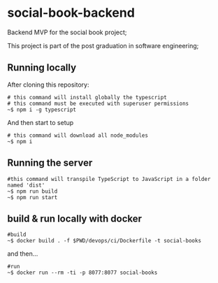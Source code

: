 # social-book-backend
Backend MVP for the social book project;

This project is part of the post graduation in software engineering;

## Running locally
After cloning this repository: 

```
# this command will install globally the typescript
# this command must be executed with superuser permissions 
~$ npm i -g typescript

```

And then start to setup
```
# this command will download all node_modules
~$ npm i 

```

## Running the server
```
#this command will transpile TypeScript to JavaScript in a folder named 'dist'
~$ npm run build
~$ npm run start
```

## build & run locally with docker

```
#build
~$ docker build . -f $PWD/devops/ci/Dockerfile -t social-books

```
and then...

```
#run
~$ docker run --rm -ti -p 8077:8077 social-books
```